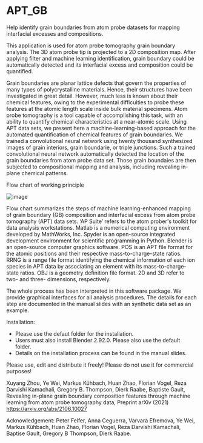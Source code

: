 # APT_GB
Help identify grain boundaries from atom probe datasets for mapping interfacial excesses and compositions.

This application is used for atom probe tomography grain boundary analysis. The 3D atom probe tip is projected to a 2D composition map. After applying filter and machine learning identification, grain boundary could be automatically detected and its interfacial excess and composition could be quantified. 

Grain boundaries are planar lattice defects that govern the properties of many types of polycrystalline materials. Hence, their structures have been investigated in great detail. However, much less is known about their chemical features, owing to the experimental difficulties to probe these features at the atomic length scale inside bulk material specimens. Atom probe tomography is a tool capable of accomplishing this task, with an ability to quantify chemical characteristics at a near-atomic scale.  Using APT data sets, we present here a machine-learning-based approach for the automated quantification of chemical features of grain boundaries. We trained a convolutional neural network using twenty thousand synthesized images of grain interiors, grain boundarie, or triple junctions. Such a trained convolutional neural network automatically detected the location of the grain boundaries from atom probe data set. Those grain boundaies are then subjected to compositional mapping and analysis, including revealing in-plane chemical patterns. 

Flow chart of working principle

![image](https://user-images.githubusercontent.com/51905661/122538918-58613680-d027-11eb-8fe4-46f8dc899667.png)

Flow chart summarizes the steps of machine learning-enhanced mapping of grain boundary (GB) composition and interfacial excess from atom probe tomography (APT) data sets. ‘AP Suite’ refers to the atom prober's toolkit for data analysis workstations. Matlab is a numerical computing environment developed by MathWorks, Inc. Spyder is an open-source integrated development environment for scientific programming in Python. Blender is an open-source computer graphics software. POS is an APT file format for the atomic positions and their respective mass-to-charge-state ratios. RRNG is a range file format identifying the chemical information of each ion species in APT data by associating an element with its mass-to-charge-state ratios. OBJ is a geometry definition file format. 2D and 3D refer to two- and three- dimensions, respectively.

The whole process has been interpreted in this software package. We provide graphical interfaces for all analysis procedures. The details for each step are documented in the manual slides with an synthetic data set as an example. 

Installation:

- Please use the defaut folder for the installation.
- Users must also install Blender 2.92.0. Please also use the default folder.
- Details on the installation process can be found in the manual slides. 

Please use, edit and distribute it freely!  Please do not use it for commercial purposes!

Xuyang Zhou, Ye Wei, Markus Kühbach, Huan Zhao, Florian Vogel, Reza Darvishi Kamachali, Gregory B. Thompson, Dierk Raabe, Baptiste Gault, Revealing in-plane grain boundary composition features through machine learning from atom probe tomography data, Preprint arXiv (2021) https://arxiv.org/abs/2106.10027

Acknowledgement: Peter Felfer, Anna Ceguerra, Varvara Efremova, Ye Wei, Markus Kühbach, Huan Zhao, Florian Vogel, Reza Darvishi Kamachali, Baptise Gault, Gregory B Thompson, Dierk Raabe.

